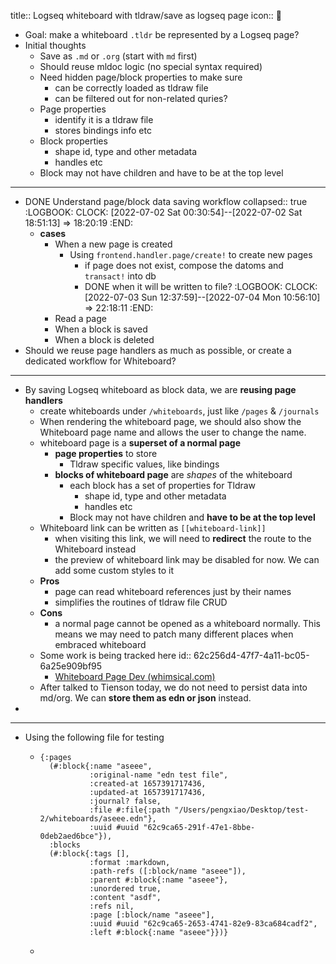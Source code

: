 title:: Logseq whiteboard with tldraw/save as logseq page
icon:: 🤨

- Goal: make a whiteboard `.tldr` be represented by a Logseq page?
- Initial thoughts
	- Save as `.md` or `.org` (start with `md` first)
	- Should reuse mldoc logic (no special syntax required)
	- Need hidden page/block properties to make sure
		- can be correctly loaded as tldraw file
		- can be filtered out for non-related quries?
	- Page properties
		- identify it is a tldraw file
		- stores bindings info etc
	- Block properties
		- shape id, type and other metadata
		- handles etc
	- Block may not have children and have to be at the top level
- ---
- DONE Understand page/block data saving workflow
  collapsed:: true
  :LOGBOOK:
  CLOCK: [2022-07-02 Sat 00:30:54]--[2022-07-02 Sat 18:51:13] =>  18:20:19
  :END:
	- **cases**
		- When a new page is created
			- Using `frontend.handler.page/create!` to create new pages
				- if page does not exist, compose the datoms and `transact!` into db
				- DONE when it will be written to file?
				  :LOGBOOK:
				  CLOCK: [2022-07-03 Sun 12:37:59]--[2022-07-04 Mon 10:56:10] =>  22:18:11
				  :END:
		- Read a page
		- When a block is saved
		- When a block is deleted
- Should we reuse page handlers as much as possible, or create a dedicated workflow for Whiteboard?
- ---
- By saving Logseq whiteboard as block data, we are **reusing page handlers**
	- create whiteboards under `/whiteboards`, just like `/pages` & `/journals`
	- When rendering the whiteboard page, we should also show the Whiteboard page name and allows the user to change the name.
	- whiteboard page is a **superset of a normal page**
		- **page properties** to store
			- Tldraw specific values, like bindings
		- **blocks of whiteboard page** are _shapes_ of the whiteboard
			- each block has a set of  properties for Tldraw
				- shape id, type and other metadata
				- handles etc
			- Block may not have children and **have to be at the top level**
	- Whiteboard link can be written as `[[whiteboard-link]]`
		- when visiting this link, we will need to **redirect** the route to the Whiteboard instead
		- the preview of whiteboard link may be disabled for now. We can add some custom styles to it
	- **Pros**
		- page can read whiteboard references just by their names
		- simplifies the routines of tldraw file CRUD
	- **Cons**
		- a normal page cannot be opened as a whiteboard normally. This means we may need to patch many different places when embraced whiteboard
	- Some work is being tracked here
	  id:: 62c256d4-47f7-4a11-bc05-6a25e909bf95
		- [Whiteboard Page Dev (whimsical.com)](https://whimsical.com/whiteboard-page-dev-9sdt5j7MabK6DVrxgTZw25)
	- After talked to Tienson today, we do not need to persist data into md/org. We can **store them as edn or json** instead.
-
- ---
- Using the following file for testing
	- ```edn
	  {:pages
	    (#:block{:name "aseee",
	             :original-name "edn test file",
	             :created-at 1657391717436,
	             :updated-at 1657391717436,
	             :journal? false,
	             :file #:file{:path "/Users/pengxiao/Desktop/test-2/whiteboards/aseee.edn"},
	             :uuid #uuid "62c9ca65-291f-47e1-8bbe-0deb2aed6bce"}),
	    :blocks
	    (#:block{:tags [],
	             :format :markdown,
	             :path-refs ([:block/name "aseee"]),
	             :parent #:block{:name "aseee"},
	             :unordered true,
	             :content "asdf",
	             :refs nil,
	             :page [:block/name "aseee"],
	             :uuid #uuid "62c9ca65-2653-4741-82e9-83ca684cadf2",
	             :left #:block{:name "aseee"}})}
	  ```
	-